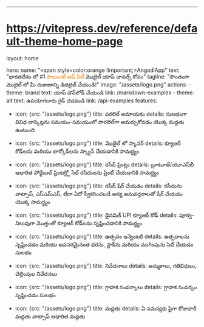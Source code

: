 ---
# https://vitepress.dev/reference/default-theme-home-page
layout: home

hero:
  name: "<span style=color:orange !important;>AngadiApp</span>"
  text: "భారతదేశం లో #1 <span style=color:rgb(230,131,0);>పాయింట్ ఆఫ్ సేల్</span> మొబైల్ యాప్ ఛానల్స్ కోసం"
  tagline: "సొంతంగా మొబైల్ లో మీ దుకాణాన్ని డిజిటైజ్ చేయండి!"
  image: "/assets/logo.png"
  actions:
    - theme: brand
      text: యాప్ డౌన్‌లోడ్ చేయండి
      link: /markdown-examples
    - theme: alt
      text: ఉపయోగదారు గైడ్ చదవండి
      link: /api-examples
features:
  - icon: {src: "/assets/logo.png"}
    title: పరలెల్ అమాయకం
    details: సులభంగా వివిధ బాస్కెట్లను సమయం-సమయంలో పారలెల్‌గా అమర్చుకోవడం యొక్క మద్దతు ఉంటుంది

  - icon: {src: "/assets/logo.png"}
    title: మొబైల్ లో స్కానర్
    details: క్యూఆర్ కోడ్‌లను మరియు బార్కోడ్‌లను స్క్యాన్ చేయడానికి సామర్థ్యం

  - icon: {src: "/assets/logo.png"}
    title: రసీద్ ప్రింట్లు
    details: బ్లూటూత్/యూఎస్‌బీ ఆధారిత పోర్టేబుల్ ప్రింటర్ల్లో సేల్ రసీదులను ప్రింట్ చేయడానికి సామర్థ్యం

  - icon: {src: "/assets/logo.png"}
    title: రసీద్ షేర్ చేయడం
    details: రసీదును వాట్సాప్, ఎస్‌ఎమ్‌ఎస్, లేదా ఏదో స్వీకరించబడే అన్య అనువర్తనాలతో షేర్ చేయడం యొక్క సామర్థ్యం

  - icon: {src: "/assets/logo.png"}
    title: డైనమిక్ UPI క్యూఆర్ కోడ్
    details: పూర్వ-నిలువుగా మొత్తంతో క్యూఆర్ కోడ్‌లను సృష్టించడానికి సామర్థ్యం

  - icon: {src: "/assets/logo.png"}
    title: ఉత్పదం ఇన్వెంటరీ
    details: ఉత్పదాలను సృష్టించడం మరియు అవసరమైనంత ధరను, స్టాక్‌ను మరియు ముగింపును సెట్ చేయడం సులభం

  - icon: {src: "/assets/logo.png"}
    title: నివేదనాలు
    details: అమ్మకాలు, గతివిధులు, చెల్లింపుల నివేదనలు

  - icon: {src: "/assets/logo.png"}
    title: గ్రాహక సంపర్కాలు
    details: గ్రాహక సంపర్కం సృష్టించడం సులభం

  - icon: {src: "/assets/logo.png"}
    title: మద్దతు
    details: ఏ సమస్యకు పైగా రోజువారీ మద్దతు వాట్సాప్ ఆధారిత మద్దతు
